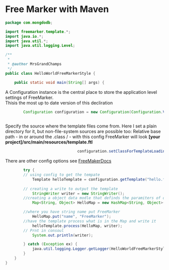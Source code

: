 # Free Marker with Maven
```java
package com.mongdodb;

import freemarker.template.*;
import java.io.*;
import java.util.*;
import java.util.logging.Level;

/**
 *
 * @author MrsGrandChamps
 */
public class HelloWorldFreeMarkerStyle {

    public static void main(String[] args) {
```
A Configuration instance is the central place to store the application level settings of FreeMarker.    
Thisis the most up to date version of this decliration 
```java
        Configuration configuration = new Configuration(Configuration.VERSION_2_3_27);
        
```

Specify the source where the template files come from. Here I set a plain directory for it, but non-file-system sources are possible too: 
Relative base path - in or around the .class
/ - with this config FreeMarker will look **[your project]/src/main/resources/template.ftl**
```java
                                configuration.setClassForTemplateLoading(HelloWorldFreeMarkerStyle.class, "/");

```
There are other config options see [FreeMakerDocs](https://freemarker.apache.org/docs/pgui_quickstart_createconfiguration.html)
```java
        try {
        // using config to get the tempate 
            Template helloTemplate = configuration.getTemplate("hello.ftl");
        
        // creating a write to output the template 
            StringWriter writer = new StringWriter();
        //creating a object data modle that definds the paramiters of our Map
            Map<String, Object> HelloMap = new HashMap<String, Object>();

        //where you have string name put FreeMarker
            HelloMap.put("name", "FreeMarker");
        //have the template process what is in the Map and write it 
            helloTemplate.process(HelloMap, writer);
        // Prnt in consoul
            System.out.println(writer);

        } catch (Exception ex) {
            java.util.logging.Logger.getLogger(HelloWorldFreeMarkerStyle.class.getName()).log(Level.SEVERE, null, ex);
        }
    }
}
```
